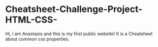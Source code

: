 # Cheatsheet-Challenge-Project-HTML-CSS-
Hi, i am Anastasis and this is my first public website!
It is a Cheatsheet about common css properties.
